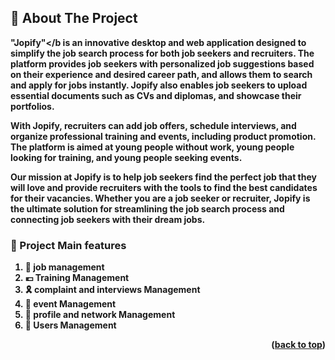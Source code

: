 <!-- ABOUT THE PROJECT -->
## 📃 About The Project
<b>"Jopify"</b is an innovative desktop and web application designed to simplify the job search process for both job seekers and recruiters. The platform provides job seekers with personalized job suggestions based on their experience and desired career path, and allows them to search and apply for jobs instantly. Jopify also enables job seekers to upload essential documents such as CVs and diplomas, and showcase their portfolios.

With Jopify, recruiters can add job offers, schedule interviews, and organize professional training and events, including product promotion. The platform is aimed at young people without work, young people looking for training, and young people seeking events.

Our mission at Jopify is to help job seekers find the perfect job that they will love and provide recruiters with the tools to find the best candidates for their vacancies. Whether you are a job seeker or recruiter, Jopify is the ultimate solution for streamlining the job search process and connecting job seekers with their dream jobs.
  

 ### 📜 Project Main features
1. **:briefcase: job management** 
2. **:euro: Training Management**
3. **:reminder_ribbon: complaint and interviews Management** 
4. **:bicyclist: event Management**
5. **:flags: profile and network Management** 
6. **🙋 Users Management** 
<p align="right">(<a href="#top">back to top</a>)</p>
